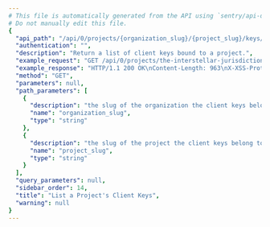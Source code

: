 ```yaml
---
# This file is automatically generated from the API using `sentry/api-docs/generator.py.`
# Do not manually edit this file.
{
  "api_path": "/api/0/projects/{organization_slug}/{project_slug}/keys/", 
  "authentication": "", 
  "description": "Return a list of client keys bound to a project.", 
  "example_request": "GET /api/0/projects/the-interstellar-jurisdiction/pump-station/keys/ HTTP/1.1\nHost: sentry.io\nAuthorization: Bearer <token>", 
  "example_response": "HTTP/1.1 200 OK\nContent-Length: 963\nX-XSS-Protection: 1; mode=block\nX-Content-Type-Options: nosniff\nContent-Language: en\nAccess-Control-Expose-Headers: X-Sentry-Error, Retry-After\nVary: Accept-Language, Cookie\nAccess-Control-Allow-Methods: GET, POST, HEAD, OPTIONS\nLink: <https://sentry.io/api/0/projects/the-interstellar-jurisdiction/pump-station/keys/?&cursor=5:0:1>; rel=\"previous\"; results=\"false\"; cursor=\"5:0:1\", <https://sentry.io/api/0/projects/the-interstellar-jurisdiction/pump-station/keys/?&cursor=5:100:0>; rel=\"next\"; results=\"false\"; cursor=\"5:100:0\"\nAllow: GET, POST, HEAD, OPTIONS\nAccess-Control-Allow-Origin: *\nAccess-Control-Allow-Headers: X-Sentry-Auth, X-Requested-With, Origin, Accept, Content-Type, Authentication, Authorization\nContent-Type: application/json\nX-Frame-Options: deny\n\n[\n  {\n    \"browserSdk\": {\n      \"choices\": [\n        [\n          \"latest\", \n          \"latest\"\n        ], \n        [\n          \"5.x\", \n          \"5.x\"\n        ], \n        [\n          \"4.x\", \n          \"4.x\"\n        ]\n      ]\n    }, \n    \"browserSdkVersion\": \"5.x\", \n    \"dateCreated\": \"2020-03-09T04:38:34.386005Z\", \n    \"dsn\": {\n      \"cdn\": \"https://sentry.io/js-sdk-loader/a35645e81f674089831aa2eaf9051f2e.min.js\", \n      \"csp\": \"https://sentry.io/api/2/csp-report/?sentry_key=a35645e81f674089831aa2eaf9051f2e\", \n      \"minidump\": \"https://sentry.io/api/2/minidump/?sentry_key=a35645e81f674089831aa2eaf9051f2e\", \n      \"public\": \"https://a35645e81f674089831aa2eaf9051f2e@sentry.io/2\", \n      \"secret\": \"https://a35645e81f674089831aa2eaf9051f2e:76891fdbfa4e442ab0fa9ac702e75cc1@sentry.io/2\", \n      \"security\": \"https://sentry.io/api/2/security/?sentry_key=a35645e81f674089831aa2eaf9051f2e\", \n      \"unreal\": \"https://sentry.io/api/2/unreal/a35645e81f674089831aa2eaf9051f2e/\"\n    }, \n    \"id\": \"a35645e81f674089831aa2eaf9051f2e\", \n    \"isActive\": true, \n    \"label\": \"Fabulous Key\", \n    \"name\": \"Fabulous Key\", \n    \"projectId\": 2, \n    \"public\": \"a35645e81f674089831aa2eaf9051f2e\", \n    \"rateLimit\": null, \n    \"secret\": \"76891fdbfa4e442ab0fa9ac702e75cc1\"\n  }\n]", 
  "method": "GET", 
  "parameters": null, 
  "path_parameters": [
    {
      "description": "the slug of the organization the client keys belong to.", 
      "name": "organization_slug", 
      "type": "string"
    }, 
    {
      "description": "the slug of the project the client keys belong to.", 
      "name": "project_slug", 
      "type": "string"
    }
  ], 
  "query_parameters": null, 
  "sidebar_order": 14, 
  "title": "List a Project's Client Keys", 
  "warning": null
}
---
```

